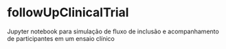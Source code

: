 # followUpClinicalTrial
Jupyter notebook para simulação de fluxo de inclusão e acompanhamento de participantes em um ensaio clínico
